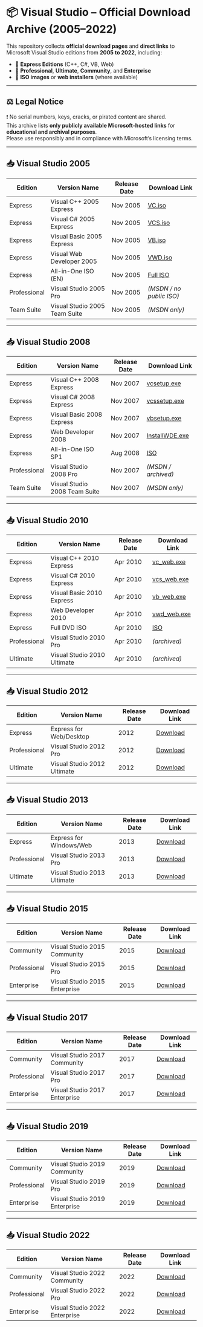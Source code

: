 # 📦 Visual Studio – Official Download Archive (2005–2022)

This repository collects **official download pages** and **direct links** to Microsoft Visual Studio editions from **2005 to 2022**, including:

- 🧩 **Express Editions** (C++, C#, VB, Web)
- 💼 **Professional**, **Ultimate**, **Community**, and **Enterprise**
- 📀 **ISO images** or **web installers** (where available)

---

## ⚖️ Legal Notice

❗ No serial numbers, keys, cracks, or pirated content are shared.  
This archive lists **only publicly available Microsoft-hosted links** for **educational and archival purposes**.  
Please use responsibly and in compliance with Microsoft’s licensing terms.

---

## 📥 Visual Studio 2005

| Edition     | Version Name                 | Release Date | Download Link                                   |
|-------------|------------------------------|--------------|------------------------------------------------|
| Express     | Visual C++ 2005 Express      | Nov 2005     | [VC.iso](https://example.com/VC.iso)           |
| Express     | Visual C# 2005 Express       | Nov 2005     | [VCS.iso](https://example.com/VCS.iso)         |
| Express     | Visual Basic 2005 Express    | Nov 2005     | [VB.iso](https://example.com/VB.iso)           |
| Express     | Visual Web Developer 2005    | Nov 2005     | [VWD.iso](https://example.com/VWD.iso)         |
| Express     | All-in-One ISO (EN)          | Nov 2005     | [Full ISO](https://example.com/full.iso)       |
| Professional| Visual Studio 2005 Pro       | Nov 2005     | *(MSDN / no public ISO)*                        |
| Team Suite  | Visual Studio 2005 Team Suite| Nov 2005     | *(MSDN only)*                                   |

---

## 📥 Visual Studio 2008

| Edition     | Version Name                 | Release Date | Download Link                                   |
|-------------|------------------------------|--------------|------------------------------------------------|
| Express     | Visual C++ 2008 Express      | Nov 2007     | [vcsetup.exe](https://example.com/vcsetup.exe) |
| Express     | Visual C# 2008 Express       | Nov 2007     | [vcssetup.exe](https://example.com/vcssetup.exe)|
| Express     | Visual Basic 2008 Express    | Nov 2007     | [vbsetup.exe](https://example.com/vbsetup.exe) |
| Express     | Web Developer 2008           | Nov 2007     | [InstallWDE.exe](https://example.com/InstallWDE.exe)|
| Express     | All-in-One ISO SP1           | Aug 2008     | [ISO](https://example.com/vs2008sp1.iso)       |
| Professional| Visual Studio 2008 Pro       | Nov 2007     | *(MSDN / archived)*                             |
| Team Suite  | Visual Studio 2008 Team Suite| Nov 2007     | *(MSDN only)*                                   |

---

## 📥 Visual Studio 2010

| Edition     | Version Name                 | Release Date | Download Link                                   |
|-------------|------------------------------|--------------|------------------------------------------------|
| Express     | Visual C++ 2010 Express      | Apr 2010     | [vc_web.exe](https://example.com/vc_web.exe)   |
| Express     | Visual C# 2010 Express       | Apr 2010     | [vcs_web.exe](https://example.com/vcs_web.exe) |
| Express     | Visual Basic 2010 Express    | Apr 2010     | [vb_web.exe](https://example.com/vb_web.exe)   |
| Express     | Web Developer 2010           | Apr 2010     | [vwd_web.exe](https://example.com/vwd_web.exe) |
| Express     | Full DVD ISO                 | Apr 2010     | [ISO](https://example.com/vs2010full.iso)      |
| Professional| Visual Studio 2010 Pro       | Apr 2010     | *(archived)*                                    |
| Ultimate    | Visual Studio 2010 Ultimate  | Apr 2010     | *(archived)*                                    |

---

## 📥 Visual Studio 2012

| Edition     | Version Name                 | Release Date | Download Link                                   |
|-------------|------------------------------|--------------|------------------------------------------------|
| Express     | Express for Web/Desktop      | 2012         | [Download](https://example.com/vs2012-express-web.exe) |
| Professional| Visual Studio 2012 Pro       | 2012         | [Download](https://example.com/vs2012-pro.exe) |
| Ultimate    | Visual Studio 2012 Ultimate  | 2012         | [Download](https://example.com/vs2012-ultimate.exe) |

---

## 📥 Visual Studio 2013

| Edition     | Version Name                 | Release Date | Download Link                                   |
|-------------|------------------------------|--------------|------------------------------------------------|
| Express     | Express for Windows/Web      | 2013         | [Download](https://example.com/vs2013-express.exe) |
| Professional| Visual Studio 2013 Pro       | 2013         | [Download](https://example.com/vs2013-pro.exe) |
| Ultimate    | Visual Studio 2013 Ultimate  | 2013         | [Download](https://example.com/vs2013-ultimate.exe) |

---

## 📥 Visual Studio 2015

| Edition     | Version Name                 | Release Date | Download Link                                   |
|-------------|------------------------------|--------------|------------------------------------------------|
| Community   | Visual Studio 2015 Community | 2015         | [Download](https://example.com/vs2015-community.exe) |
| Professional| Visual Studio 2015 Pro       | 2015         | [Download](https://example.com/vs2015-pro.exe) |
| Enterprise  | Visual Studio 2015 Enterprise| 2015         | [Download](https://example.com/vs2015-enterprise.exe) |

---

## 📥 Visual Studio 2017

| Edition     | Version Name                 | Release Date | Download Link                                   |
|-------------|------------------------------|--------------|------------------------------------------------|
| Community   | Visual Studio 2017 Community | 2017         | [Download](https://example.com/vs2017-community.exe) |
| Professional| Visual Studio 2017 Pro       | 2017         | [Download](https://example.com/vs2017-pro.exe) |
| Enterprise  | Visual Studio 2017 Enterprise| 2017         | [Download](https://example.com/vs2017-enterprise.exe) |

---

## 📥 Visual Studio 2019

| Edition     | Version Name                 | Release Date | Download Link                                   |
|-------------|------------------------------|--------------|------------------------------------------------|
| Community   | Visual Studio 2019 Community | 2019         | [Download](https://example.com/vs2019-community.exe) |
| Professional| Visual Studio 2019 Pro       | 2019         | [Download](https://example.com/vs2019-pro.exe) |
| Enterprise  | Visual Studio 2019 Enterprise| 2019         | [Download](https://example.com/vs2019-enterprise.exe) |

---

## 📥 Visual Studio 2022

| Edition     | Version Name                 | Release Date | Download Link                                   |
|-------------|------------------------------|--------------|------------------------------------------------|
| Community   | Visual Studio 2022 Community | 2022         | [Download](https://example.com/vs2022-community.exe) |
| Professional| Visual Studio 2022 Pro       | 2022         | [Download](https://example.com/vs2022-pro.exe) |
| Enterprise  | Visual Studio 2022 Enterprise| 2022         | [Download](https://example.com/vs2022-enterprise.exe) |

